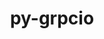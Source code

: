 ---
title: "py-grpcio"
layout: cache
categories: [package, develop-2024-03-03]
meta: {"versions": ["1.60.1"], "compilers": ["apple-clang@=15.0.0", "gcc@=11.4.0"], "oss": ["ubuntu22.04", "ventura"], "platforms": ["darwin", "linux"], "targets": ["aarch64", "neoverse_v1", "neoverse_v2", "x86_64_v3"], "stacks": ["e4s", "e4s-neoverse-v2", "e4s-neoverse_v1", "ml-darwin-aarch64-mps", "ml-linux-x86_64-cpu", "ml-linux-x86_64-cuda", "ml-linux-x86_64-rocm", "root"], "num_specs": 9, "num_specs_by_stack": {"root": 9, "ml-darwin-aarch64-mps": 1, "e4s-neoverse_v1": 2, "e4s-neoverse-v2": 2, "e4s": 2, "ml-linux-x86_64-cpu": 2, "ml-linux-x86_64-cuda": 2, "ml-linux-x86_64-rocm": 2}}
spec_details: [{"hash": "ugnu4gft3whdade2abwaldzf3ubcisyo", "compiler": "apple-clang@=15.0.0", "versions": ["1.60.1"], "os": "ventura", "platform": "darwin", "target": "aarch64", "variants": ["build_system=python_pip"], "stacks": ["root", "ml-darwin-aarch64-mps"], "size": "-", "tarball": "https://binaries.spack.io/develop-2024-03-03/build_cache/darwin-ventura-aarch64/apple-clang-15.0.0/py-grpcio-1.60.1/darwin-ventura-aarch64-apple-clang-15.0.0-py-grpcio-1.60.1-ugnu4gft3whdade2abwaldzf3ubcisyo.spack"}, {"hash": "hqrtarq3driwesdxwdtqdtzzwn3cnttc", "compiler": "gcc@=11.4.0", "versions": ["1.60.1"], "os": "ubuntu22.04", "platform": "linux", "target": "neoverse_v1", "variants": ["build_system=python_pip"], "stacks": ["root", "e4s-neoverse_v1"], "size": "-", "tarball": "https://binaries.spack.io/develop-2024-03-03/build_cache/linux-ubuntu22.04-neoverse_v1/gcc-11.4.0/py-grpcio-1.60.1/linux-ubuntu22.04-neoverse_v1-gcc-11.4.0-py-grpcio-1.60.1-hqrtarq3driwesdxwdtqdtzzwn3cnttc.spack"}, {"hash": "e35i7phwicrcwmpvv3vacsycnvcomm32", "compiler": "gcc@=11.4.0", "versions": ["1.60.1"], "os": "ubuntu22.04", "platform": "linux", "target": "neoverse_v1", "variants": ["build_system=python_pip"], "stacks": ["root", "e4s-neoverse_v1"], "size": "-", "tarball": "https://binaries.spack.io/develop-2024-03-03/build_cache/linux-ubuntu22.04-neoverse_v1/gcc-11.4.0/py-grpcio-1.60.1/linux-ubuntu22.04-neoverse_v1-gcc-11.4.0-py-grpcio-1.60.1-e35i7phwicrcwmpvv3vacsycnvcomm32.spack"}, {"hash": "jabb3y5yduworbl2zn74whehuiv2abyc", "compiler": "gcc@=11.4.0", "versions": ["1.60.1"], "os": "ubuntu22.04", "platform": "linux", "target": "neoverse_v2", "variants": ["build_system=python_pip"], "stacks": ["root", "e4s-neoverse-v2"], "size": "-", "tarball": "https://binaries.spack.io/develop-2024-03-03/build_cache/linux-ubuntu22.04-neoverse_v2/gcc-11.4.0/py-grpcio-1.60.1/linux-ubuntu22.04-neoverse_v2-gcc-11.4.0-py-grpcio-1.60.1-jabb3y5yduworbl2zn74whehuiv2abyc.spack"}, {"hash": "i4vfp5kvmcbac4iiv5qqgjq4cqfvhi6a", "compiler": "gcc@=11.4.0", "versions": ["1.60.1"], "os": "ubuntu22.04", "platform": "linux", "target": "neoverse_v2", "variants": ["build_system=python_pip"], "stacks": ["root", "e4s-neoverse-v2"], "size": "-", "tarball": "https://binaries.spack.io/develop-2024-03-03/build_cache/linux-ubuntu22.04-neoverse_v2/gcc-11.4.0/py-grpcio-1.60.1/linux-ubuntu22.04-neoverse_v2-gcc-11.4.0-py-grpcio-1.60.1-i4vfp5kvmcbac4iiv5qqgjq4cqfvhi6a.spack"}, {"hash": "62e2raqs64gejz3tcrw7dpzvfvms6kfo", "compiler": "gcc@=11.4.0", "versions": ["1.60.1"], "os": "ubuntu22.04", "platform": "linux", "target": "x86_64_v3", "variants": ["build_system=python_pip"], "stacks": ["root", "e4s"], "size": "-", "tarball": "https://binaries.spack.io/develop-2024-03-03/build_cache/linux-ubuntu22.04-x86_64_v3/gcc-11.4.0/py-grpcio-1.60.1/linux-ubuntu22.04-x86_64_v3-gcc-11.4.0-py-grpcio-1.60.1-62e2raqs64gejz3tcrw7dpzvfvms6kfo.spack"}, {"hash": "zducusi4pgh25x6friqg33ts6wembynv", "compiler": "gcc@=11.4.0", "versions": ["1.60.1"], "os": "ubuntu22.04", "platform": "linux", "target": "x86_64_v3", "variants": ["build_system=python_pip"], "stacks": ["ml-linux-x86_64-cpu", "root", "ml-linux-x86_64-cuda", "ml-linux-x86_64-rocm"], "size": "-", "tarball": "https://binaries.spack.io/develop-2024-03-03/build_cache/linux-ubuntu22.04-x86_64_v3/gcc-11.4.0/py-grpcio-1.60.1/linux-ubuntu22.04-x86_64_v3-gcc-11.4.0-py-grpcio-1.60.1-zducusi4pgh25x6friqg33ts6wembynv.spack"}, {"hash": "6hx4gaxt2nonj75rgevri2vr7wbu7r6f", "compiler": "gcc@=11.4.0", "versions": ["1.60.1"], "os": "ubuntu22.04", "platform": "linux", "target": "x86_64_v3", "variants": ["build_system=python_pip"], "stacks": ["root", "e4s"], "size": "-", "tarball": "https://binaries.spack.io/develop-2024-03-03/build_cache/linux-ubuntu22.04-x86_64_v3/gcc-11.4.0/py-grpcio-1.60.1/linux-ubuntu22.04-x86_64_v3-gcc-11.4.0-py-grpcio-1.60.1-6hx4gaxt2nonj75rgevri2vr7wbu7r6f.spack"}, {"hash": "62xis4jvvxewlatyjh7h3on4wnbscsmv", "compiler": "gcc@=11.4.0", "versions": ["1.60.1"], "os": "ubuntu22.04", "platform": "linux", "target": "x86_64_v3", "variants": ["build_system=python_pip"], "stacks": ["ml-linux-x86_64-cpu", "root", "ml-linux-x86_64-cuda", "ml-linux-x86_64-rocm"], "size": "-", "tarball": "https://binaries.spack.io/develop-2024-03-03/build_cache/linux-ubuntu22.04-x86_64_v3/gcc-11.4.0/py-grpcio-1.60.1/linux-ubuntu22.04-x86_64_v3-gcc-11.4.0-py-grpcio-1.60.1-62xis4jvvxewlatyjh7h3on4wnbscsmv.spack"}]
---